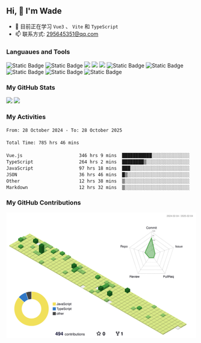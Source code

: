 ## Hi, 👋 I'm Wade

- 🌱 目前正在学习 `Vue3` 、 `Vite` 和 `TypeScript`
- 📫 联系方式: 295645351@qq.com

### Languaues and Tools

<span > 
  <img alt="Static Badge" src="https://img.shields.io/badge/Vue-%2342b883?style=flat-square&logo=Vue&logoColor=%23fff"> 
  <img alt="Static Badge" src="https://img.shields.io/badge/TypeScript-%230072b3?style=flat-square&logo=TypeScript&logoColor=%23fff"> 
  <img src="https://img.shields.io/badge/-JavaScript-F7DF1E?style=flat-square&logo=javascript&logoColor=white" /> 
  <img src="https://img.shields.io/badge/-HTML5-E34F26?style=flat-square&logo=html5&logoColor=white" /> 
  <img src="https://img.shields.io/badge/-CSS3-1572B6?style=flat-square&logo=css3" /> 
  <img alt="Static Badge" src="https://img.shields.io/badge/Webpack-%230072b3?style=flat-square&logo=webpack&logoColor=%23fff"> 
  <img alt="Static Badge" src="https://img.shields.io/badge/Vite-%239a60fe?style=flat-square&logo=vite&logoColor=%23fff"> 
  <img alt="Static Badge" src="https://img.shields.io/badge/Sass-%23c66394?style=flat-square&logo=Sass&logoColor=%23fff"> 
  <img alt="Static Badge" src="https://img.shields.io/badge/Visual_Studio_Code-007ACC?style=flat-square&logo=Visual-Studio-Code&logoColor=white"> 
  <img alt="Static Badge" src="https://img.shields.io/badge/Git-F05032?style=flat-square&logo=Git&logoColor=white">  
</span>


### My GitHub Stats

<div align="left">
  <img src="https://github-readme-stats.vercel.app/api?username=Cwd295645351&show_icons=true" /> 
  <img src="https://github-readme-stats.vercel.app/api/top-langs/?username=Cwd295645351&layout=compact&langs_count=6&text_color=000&icon_color=fff&theme=graywhite" />
</div>

### My Activities

<!--START_SECTION:waka-->

```txt
From: 28 October 2024 - To: 28 October 2025

Total Time: 785 hrs 46 mins

Vue.js                     346 hrs 9 mins  ███████████░░░░░░░░░░░░░░   44.05 %
TypeScript                 264 hrs 2 mins  ████████▒░░░░░░░░░░░░░░░░   33.60 %
JavaScript                 97 hrs 18 mins  ███░░░░░░░░░░░░░░░░░░░░░░   12.38 %
JSON                       36 hrs 46 mins  █▒░░░░░░░░░░░░░░░░░░░░░░░   04.68 %
Other                      12 hrs 38 mins  ▒░░░░░░░░░░░░░░░░░░░░░░░░   01.61 %
Markdown                   12 hrs 32 mins  ▒░░░░░░░░░░░░░░░░░░░░░░░░   01.60 %
```

<!--END_SECTION:waka-->

### My GitHub Contributions

![](./profile-3d-contrib/profile-green-animate.svg)

